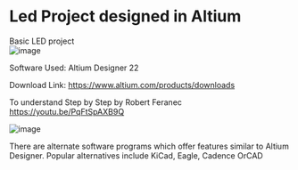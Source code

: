# Led Project designed in Altium
Basic LED project
<br>
![image](https://github.com/Ritikiitk/Basic_Led/assets/117504931/95c5697b-799d-4852-94f6-af218a195cdb)


Software Used: Altium Designer 22

Download Link: https://www.altium.com/products/downloads

To understand Step by Step by Robert Feranec
https://youtu.be/PqFtSpAXB9Q 


![image](https://github.com/Ritikiitk/Basic_Led/assets/117504931/ec40520d-c4b7-4511-b186-e265e24cddd1)


There are alternate software programs which offer features similar to Altium Designer. 
Popular alternatives include KiCad, Eagle, Cadence OrCAD
